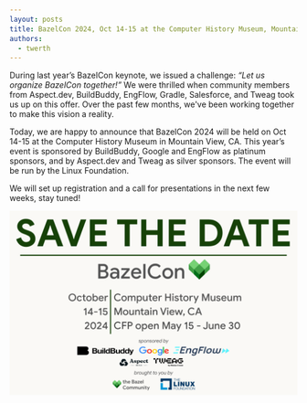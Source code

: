 ```yaml
---
layout: posts
title: BazelCon 2024, Oct 14-15 at the Computer History Museum, Mountain View
authors:
  - twerth
---
```


During last year’s BazelCon keynote, we issued a challenge: *“Let us organize
BazelCon together!”* We were thrilled when community members from Aspect.dev,
BuildBuddy, EngFlow, Gradle, Salesforce, and Tweag took us up on this offer.
Over the past few months, we've been working together to make this vision a
reality.

Today, we are happy to announce that BazelCon 2024 will be held on Oct 14-15 at
the Computer History Museum in Mountain View, CA. This year’s event is
sponsored by BuildBuddy, Google and EngFlow as platinum sponsors, and by
Aspect.dev and Tweag as silver sponsors. The event will be run by the Linux
Foundation.

We will set up registration and a call for presentations in the next few weeks,
stay tuned!

<img src="/assets/bazelcon24-savethedate.png"/>
